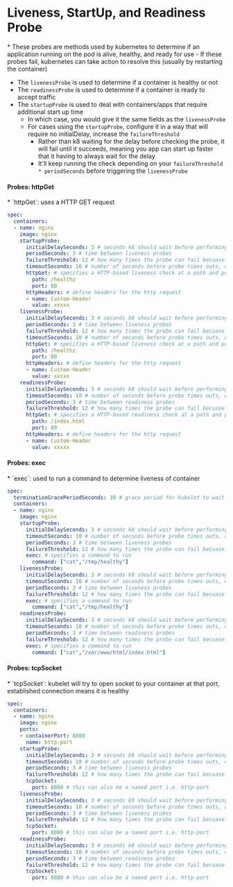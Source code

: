 <h1>Liveness, StartUp, and Readiness Probe</h1>
* These probes are methods used by kubernetes to determine if an application running on the pod is alive, healthy, and ready for use
  - If these probes fail, kubernetes can take action to resolve this (usually by restarting the container)

* The `livenessProbe` is used to determine if a container is healthy or not
* The `readinessProbe` is used to determine if a container is ready to accept traffic
* The `startupProbe` is used to deal with containers/apps that require additional start up time
  - In which case, you would give it the same fields as the `livenessProbe`
  - For cases using the `startupProbe`, configure it in a way that will require no initialDelay, increase the `failureThreshold`
    * Rather than k8 waiting for the delay before checking the probe, it will fail until it succeeds, meaning you app can start up faster that it having to always wait for the delay
    * It'll keep running the check depending on your `failureThreshold * periodSeconds` before triggering the `livenessProbe`
<h4>Probes: httpGet</h4>
* `httpGet`: uses a HTTP GET request

```yml
spec: 
  containers:
  - name: nginx
    image: nginx
    startupProbe:
      initialDelaySeconds: 3 # seconds k8 should wait before performing first liveness probe
      periodSeconds: 3 # time between liveness probes
      failureThreshold: 12 # how many times the probe can fail becuase k8 considers the overall check a fail and triggers a restart
      timeoutSeconds: 10 # number of seconds before probe times outs, default is 1s
      httpGet: # specifies a HTTP-based liveness check at a path and port
        path: /healthz
        port: 80
      httpHeaders: # define headers for the http request
      - name: Custom-Header
        value: xxxxx
    livenessProbe:
      initialDelaySeconds: 3 # seconds k8 should wait before performing first liveness probe
      periodSeconds: 3 # time between liveness probes
      failureThreshold: 12 # how many times the probe can fail becuase k8 considers the overall check a fail and triggers a restart
      timeoutSeconds: 10 # number of seconds before probe times outs, default is 1s
      httpGet: # specifies a HTTP-based liveness check at a path and port
        path: /healthz
        port: 80
      httpHeaders: # define headers for the http request
      - name: Custom-Header
        value: xxxxx
    readinessProbe:
      initialDelaySeconds: 3 # seconds k8 should wait before performing first readiness probe
      timeoutSeconds: 10 # number of seconds before probe times outs, default is 1s
      periodSeconds: 3 # time between readiness probes
      failureThreshold: 12 # how many times the probe can fail becuase k8 considers the overall check a fail and triggers a restart
      httpGet: # specifies a HTTP-based readiness check at a path and port
        path: /index.html
        port: 80
      httpHeaders: # define headers for the http request
      - name: Custom-Header
        value: xxxxx
```

<h4>Probes: exec</h4>
* `exec`: used to run a command to determine liveness of container

```yml
spec:
  terminationGracePeriodSeconds: 30 # grace period for kubelet to wait between triggering a shut down of a failed container, default is 30s, honored if failureThreshold is reached in livenessProbe
  containers:
  - name: nginx
    image: nginx
    startupProbe:
      initialDelaySeconds: 3 # seconds k8 should wait before performing first liveness probe
      timeoutSeconds: 10 # number of seconds before probe times outs, default is 1s
      periodSeconds: 3 # time between liveness probes
      failureThreshold: 12 # how many times the probe can fail becuase k8 considers the overall check a fail and triggers a restart
      exec: # specifies a command to run
        command: ["cat","/tmp/healthy"]
    livenessProbe:
      initialDelaySeconds: 3 # seconds k8 should wait before performing first liveness probe
      timeoutSeconds: 10 # number of seconds before probe times outs, default is 1s
      periodSeconds: 3 # time between liveness probes
      failureThreshold: 12 # how many times the probe can fail becuase k8 considers the overall check a fail and triggers a restart
      exec: # specifies a command to run
        command: ["cat","/tmp/healthy"]
    readinessProbe:
      initialDelaySeconds: 3 # seconds k8 should wait before performing first readiness probe
      timeoutSeconds: 10 # number of seconds before probe times outs, default is 1s
      periodSeconds: 3 # time between readiness probes
      failureThreshold: 12 # how many times the probe can fail becuase k8 considers the overall check a fail and triggers a restart
      exec: # specifies a command to run
        command: ["cat","/var/www/html/index.html"]
```      

<h4>Probes: tcpSocket</h4>
* `tcpSocket`: kubelet will try to open socket to your container at that port, established connection means it is healthy

```yml
spec:
  containers:
  - name: nginx
    image: nginx
    ports:
    - containerPort: 8080
      name: http-port
    startupProbe:
      initialDelaySeconds: 3 # seconds k8 should wait before performing first liveness probe
      timeoutSeconds: 10 # number of seconds before probe times outs, default is 1s
      periodSeconds: 3 # time between liveness probes
      failureThreshold: 12 # how many times the probe can fail becuase k8 considers the overall check a fail and triggers a restart
      tcpSocket:
        port: 8080 # this can also be a named port i.e. http-port
    livenessProbe:
      initialDelaySeconds: 3 # seconds k8 should wait before performing first liveness probe
      timeoutSeconds: 10 # number of seconds before probe times outs, default is 1s
      periodSeconds: 3 # time between liveness probes
      failureThreshold: 12 # how many times the probe can fail becuase k8 considers the overall check a fail and triggers a restart
      tcpSocket:
        port: 8080 # this can also be a named port i.e. http-port
    readinessProbe:
      initialDelaySeconds: 3 # seconds k8 should wait before performing first readiness probe
      timeoutSeconds: 10 # number of seconds before probe times outs, default is 1s
      periodSeconds: 3 # time between readiness probes
      failureThreshold: 12 # how many times the probe can fail becuase k8 considers the overall check a fail and triggers a restart
      tcpSocket:
        port: 8080 # this can also be a named port i.e. http-port
```
